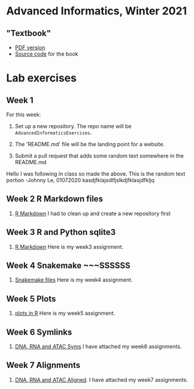 # Advanced Informatics, Winter 2021

## "Textbook"

* [PDF version](compskills.pdf)
* [Source code](https://github.com/ThorntonLab/ComputerSkills4GradStudents)
 for the book

# Lab exercises

## Week 1

For this week: 

1. Set up a new repository. 
   The repo name will be 
   `AdvancedInformaticsExercises`. 

2. The 'README.md' file will be the landing point for a website. 

3. Submit a pull request that adds some random text somewhere in the README.md

Hello I was following in class so made the above. This is the random text portion -Johnny Le, 01072020
kasdjfklajsdlfjslkdjfklasjdfkljq

## Week 2 R Markdown files

1. [R Markdown](https://github.com/johnnl15/R-Markdown-File.git) I had to clean up and create a new repository first

## Week 3 R and Python sqlite3
1. [R Markdown](https://github.com/johnnl15/Week3.git) Here is my week3 assignment. 

## Week 4 Snakemake ~~~SSSSSS
1. [Snakemake files](https://github.com/johnnl15/Week4.git) Here is my week4 assignment.

## Week 5 Plots 
1. [plots in R](https://github.com/johnnl15/Week5.git) Here is my week5 assignment.

## Week 6 Symlinks 
1. [DNA, RNA and ATAC Syms](https://github.com/johnnl15/week6.git) I have attached my week6 assignments. 

## Week 7 Alignments
1. [DNA, RNA and ATAC Aligned](https://github.com/johnnl15/week7.git). I have attached my week7 assignments.  
